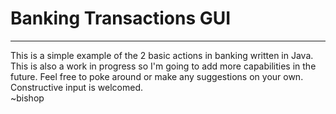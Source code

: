 # Banking Transactions GUI
<hr>
This is a simple example of the 2 basic actions in banking written in Java. 
This is also a work in progress so I'm going to add more capabilities in the future.
Feel free to poke around or make any suggestions on your own. Constructive input is welcomed.
<br>~bishop
